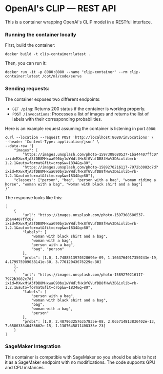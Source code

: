 # OpenAI's CLIP — REST API

This is a container wrapping OpenAI's CLIP model in a RESTful interface.

### Running the container locally

First, build the container:

```shell
docker build -t clip-container:latest .
```

Then, you can run it:

```shell
docker run -it -p 8080:8080 --name "clip-container" --rm clip-container:latest /opt/ml/code/serve
```

### Sending requests:

The container exposes two different endpoints:

- `GET /ping`: Returns 200 status if the container is working properly.
- `POST /invocations`: Processes a list of images and returns the list of labels with their corresponding probabilities.

Here is an example request assuming the container is listening in port `8080`:

```shell
curl --location --request POST 'http://localhost:8080/invocations' \
--header 'Content-Type: application/json' \
--data-raw '{
    "images": [
        "https://images.unsplash.com/photo-1597308680537-1ba44407ffc0?ixid=MXwxMjA3fDB8MHxwaG90by1wYWdlfHx8fGVufDB8fHw%3D&ixlib=rb-1.2.1&auto=format&fit=crop&w=1834&q=80",
        "https://images.unsplash.com/photo-1589270216117-7972b3082c7d?ixid=MXwxMjA3fDB8MHxwaG90by1wYWdlfHx8fGVufDB8fHw%3D&ixlib=rb-1.2.1&auto=format&fit=crop&w=1834&q=80"],
    "classes": ["person", "bag", "person with a bag", "woman riding a horse", "woman with a bag", "woman with black shirt and a bag"]
}'
```

The response looks like this:

```shell
[
    {
        "url": "https://images.unsplash.com/photo-1597308680537-1ba44407ffc0?ixid=MXwxMjA3fDB8MHxwaG90by1wYWdlfHx8fGVufDB8fHw%3D&ixlib=rb-1.2.1&auto=format&fit=crop&w=1834&q=80", 
        "labels": [
            "woman with black shirt and a bag", 
            "woman with a bag", 
            "person with a bag", 
            "bag", "person"
        ], 
        "probs": [1.0, 1.7488513970320696e-09, 1.1663764917350243e-19, 4.179975909038141e-30, 3.77612043676229e-30]
    }, 
    {
        "url": "https://images.unsplash.com/photo-1589270216117-7972b3082c7d?ixid=MXwxMjA3fDB8MHxwaG90by1wYWdlfHx8fGVufDB8fHw%3D&ixlib=rb-1.2.1&auto=format&fit=crop&w=1834&q=80", 
        "labels": [
            "person with a bag", 
            "woman with black shirt and a bag", 
            "bag", 
            "woman with a bag", 
            "person"
        ], 
        "probs": [1.0, 2.4879632576357835e-08, 2.065714813830402e-13, 7.658033346455602e-15, 1.1307645811408335e-23]
    }
]
```

### SageMaker Integration

This container is compatible with SageMaker so you should be able to host it as a SageMaker endpoint with no modifications. 
The code supports GPU and CPU instances.
